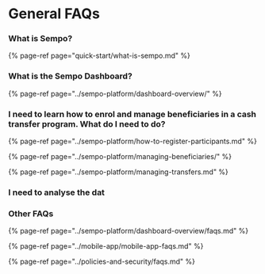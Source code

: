 # General FAQs

### What is Sempo?

{% page-ref page="quick-start/what-is-sempo.md" %}

### What is the Sempo Dashboard?

{% page-ref page="../sempo-platform/dashboard-overview/" %}

### I need to learn how to enrol and manage beneficiaries in a cash transfer program. What do I need to do?

{% page-ref page="../sempo-platform/how-to-register-participants.md" %}

{% page-ref page="../sempo-platform/managing-beneficiaries/" %}

{% page-ref page="../sempo-platform/managing-transfers.md" %}

### I need to analyse the dat

### Other FAQs

{% page-ref page="../sempo-platform/dashboard-overview/faqs.md" %}

{% page-ref page="../mobile-app/mobile-app-faqs.md" %}

{% page-ref page="../policies-and-security/faqs.md" %}



